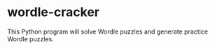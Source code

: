 # wordle-cracker
This Python program will solve Wordle puzzles and generate practice Wordle puzzles.
